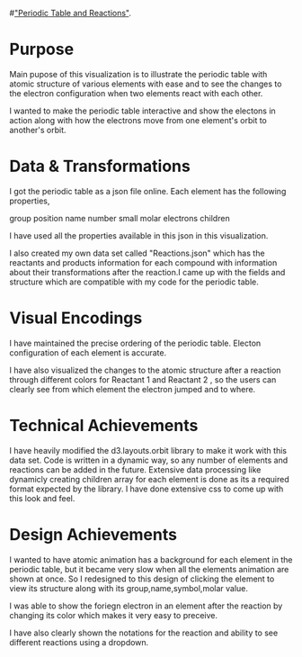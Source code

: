 


#["Periodic Table and Reactions"](http://msounthar.github.io/Vis-PeriodicTable/index.html).

# Purpose

Main pupose of this visualization is to illustrate the periodic table with atomic structure of various elements with ease and to see the changes to the electron configuration when two elements react with each other.

I wanted to make the periodic table interactive and show the electons in action along with how the electrons move from one element's orbit to another's orbit.

# Data & Transformations

I got the periodic table as a json file online. Each element has the following properties,

group
position
name
number
small
molar
electrons
children

I have used all the properties available in this json in this visualization. 

I also created my own data set called "Reactions.json" which has the reactants and products information for each compound with information about their transformations after the reaction.I came up with the fields and structure which are compatible with my code for the periodic table.


# Visual Encodings

I have maintained the precise ordering of the periodic table. Electon configuration of each element is accurate.

I have also visualized the changes to the atomic structure after a reaction through different colors for Reactant 1 and Reactant 2 , so the users can clearly see from which element the electron jumped and to where.

# Technical Achievements

I have heavily modified the d3.layouts.orbit library to make it work with this data set. 
Code is written in a dynamic way, so any number of elements and reactions can be added in the future.
Extensive data processing like dynamicly creating children array for each element is done as its a required format expected by the library.
I have done extensive css to come up with this look and feel.

# Design Achievements

I wanted to have atomic animation has a background for each element in the periodic table, but it became very slow when all the elements animation are shown at once. So I redesigned to this design of clicking the element to view its structure along with its group,name,symbol,molar value.

I was able to show the foriegn electron in an element after the reaction by changing its color which makes it very easy to preceive. 

I have also clearly shown the notations for the reaction and ability to see different reactions using a dropdown.

